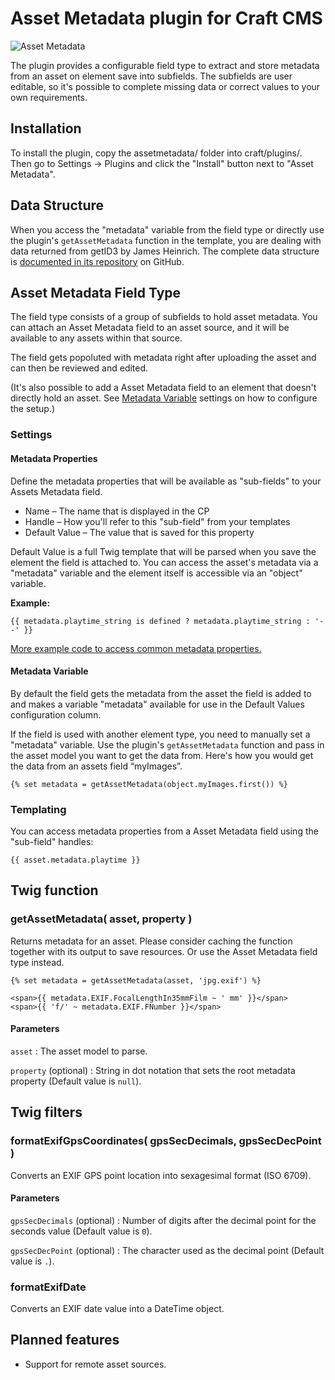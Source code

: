 # Asset Metadata plugin for Craft CMS

![Asset Metadata](https://github.com/carlcs/craft-assetmetadata/blob/master/resources/screenshot.png)

The plugin provides a configurable field type to extract and store metadata from an asset on element save into subfields. The subfields are user editable, so it's possible to complete missing data or correct values to your own requirements.

## Installation

To install the plugin, copy the assetmetadata/ folder into craft/plugins/. Then go to Settings → Plugins and click the "Install" button next to "Asset Metadata".

## Data Structure

When you access the "metadata" variable from the field type or directly use the plugin's `getAssetMetadata` function in the template, you are dealing with data returned from getID3 by James Heinrich. The complete data structure is [documented in its repository][1] on GitHub.


  [1]: https://github.com/JamesHeinrich/getID3/blob/master/structure.txt

## Asset Metadata Field Type

The field type consists of a group of subfields to hold asset metadata. You can attach an Asset Metadata field to an asset source, and it will be available to any assets within that source.

The field gets popoluted with metadata right after uploading the asset and can then be reviewed and edited.

(It's also possible to add a Asset Metadata field to an element that doesn't directly hold an asset. See [Metadata Variable](#metadata-variable) settings on how to configure the setup.)

### Settings

#### Metadata Properties

Define the metadata properties that will be available as "sub-fields" to your Assets Metadata field.

- Name – The name that is displayed in the CP
- Handle – How you'll refer to this "sub-field" from your templates
- Default Value – The value that is saved for this property

Default Value is a full Twig template that will be parsed when you save the element the field is attached to. You can access the asset's metadata via a "metadata" variable and the element itself is accessible via an "object" variable.

**Example:**

```twig
{{ metadata.playtime_string is defined ? metadata.playtime_string : '--' }}
```

[More example code to access common metadata properties.][3]


  [3]: examples/common-properties.md

#### Metadata Variable

By default the field gets the metadata from the asset the field is added to and makes a variable "metadata" available for use in the Default Values configuration column.

If the field is used with another element type, you need to manually set a "metadata" variable. Use the plugin's `getAssetMetadata` function and pass in the asset model you want to get the data from. Here's how you would get the data from an assets field “myImages”.

```twig
{% set metadata = getAssetMetadata(object.myImages.first()) %}
```

### Templating

You can access metadata properties from a Asset Metadata field using the "sub-field" handles:

```twig
{{ asset.metadata.playtime }}
```

## Twig function

### getAssetMetadata( asset, property )

Returns metadata for an asset. Please consider caching the function together with its output to save resources. Or use the Asset Metadata field type instead.

```twig
{% set metadata = getAssetMetadata(asset, 'jpg.exif') %}

<span>{{ metadata.EXIF.FocalLengthIn35mmFilm ~ ' mm' }}</span>
<span>{{ 'f/' ~ metadata.EXIF.FNumber }}</span>
```

#### Parameters

`asset`
:   The asset model to parse.

`property` (optional)
:   String in dot notation that sets the root metadata property (Default value is `null`).

## Twig filters

### formatExifGpsCoordinates( gpsSecDecimals, gpsSecDecPoint )

Converts an EXIF GPS point location into sexagesimal format (ISO 6709).

#### Parameters

`gpsSecDecimals` (optional)
:   Number of digits after the decimal point for the seconds value (Default value is `0`).

`gpsSecDecPoint` (optional)
:   The character used as the decimal point (Default value is `.`).

### formatExifDate

Converts an EXIF date value into a DateTime object.

## Planned features

- Support for remote asset sources.
